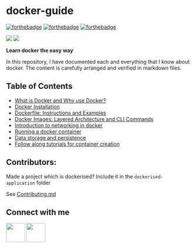 # docker-guide

[![forthebadge](https://forthebadge.com/images/badges/reading-6th-grade-level.svg)](https://forthebadge.com)
[![forthebadge](https://forthebadge.com/images/badges/check-it-out.svg)](https://forthebadge.com)
[![forthebadge](https://forthebadge.com/images/badges/open-source.svg)](https://forthebadge.com)


![](https://img.shields.io/badge/Maintained-Yes-orange)
![](https://img.shields.io/badge/PRs-Accepting-brightgreen)


__Learn docker the easy way__

In this repository, I have documented each and everything that I know about docker. The content is carefully arranged and verified in markdown files.

## Table of Contents
<ul>
    <li><a href="./markdown_files/what_is_docker.md">What is Docker and Why use Docker?</a></li>
    <li><a href="./markdown_files/docker_installation.md">Docker Installation</a></li>
    <li><a href="./markdown_files/docker_file.md">Dockerfile: Instructions and Examples</a></li>
    <li><a href="./markdown_files/docker_image.md">Docker Images: Layered Architecture and CLI Commands</a></li>
    <li><a href="./markdown_files/docker_network.md">Introduction to networking in docker</a></li>
    <li><a href="./markdown_files/running_docker_container.md">Running a docker container</a></li>
    <li><a href="./markdown_files/docker_data_storage.md">Data storage and persistence</a></li>
    <li><a href="https://github.com/pratik-choudhari/docker-guide/tree/main/dockerised-applications">Follow along tutorials for container creation</a></li>
</ul>

## Contributors:

Made a project which is dockerised? Include it in the `dockerised-application` folder

See [Contributing.md](CONTRIBUTING.md)

## Connect with me 

<a href="https://www.linkedin.com/in/pratik-choudhari/"><img src="https://hackernoon.com/images/PrB8ElNwFUY9FJD7Kw2aUJtm1UW2-cjw12i45.gif" align="left" height="52" width="52" ></a>
<a href="https://github.com/pratik-choudhari/"><img src="https://octodex.github.com/images/daftpunktocat-thomas.gif" align="left" height="52" width="52" ></a>
